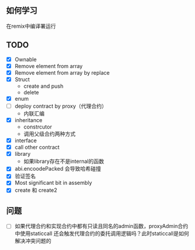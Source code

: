 ## 如何学习
在remix中编译署运行

## TODO

- [x] Ownable 
- [x] Remove element from array
- [x] Remove element from array by replace
- [x] Struct
    - create and push
    - delete
- [x] enum
- [ ] deploy contract by proxy（代理合约）
    - 内联汇编
- [x] inheritance
    - constrcutor
    - 调用父级合约两种方式
- [x] interface
- [x] call other contract
- [x] library
    - 如果library存在不是internal的函数
- [x] abi.encoodePacked 会导致哈希碰撞
- [x] 验证签名
- [x] Most significant bit in assembly
- [x] create 和 create2
    
## 问题

- [ ] 如果代理合约和实现合约中都有只读且同名的admin函数，proxyAdmin合约中使用staticcall 还会触发代理合约的委托调用逻辑吗？此时staticcall是如何解决冲突问题的
